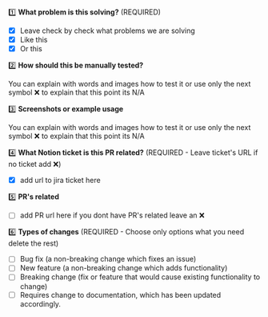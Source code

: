 1️⃣ **What problem is this solving?** (REQUIRED)

- [x] Leave check by check what problems we are solving
- [x] Like this
- [x] Or this

2️⃣ **How should this be manually tested?**

You can explain with words and images how to test it or use only the next symbol ❌ to explain that this point its N/A

3️⃣ **Screenshots or example usage**

You can explain with words and images how to test it or use only the next symbol ❌ to explain that this point its N/A

4️⃣ **What Notion ticket is this PR related?** (REQUIRED - Leave ticket's URL if no ticket add ❌)

- [x] add url to jira ticket here

5️⃣ **PR's related**

- [ ] add PR url here if you dont have PR's related leave an ❌

6️⃣ **Types of changes** (REQUIRED - Choose only options what you need delete the rest)

- [ ] Bug fix (a non-breaking change which fixes an issue)
- [ ] New feature (a non-breaking change which adds functionality)
- [ ] Breaking change (fix or feature that would cause existing functionality to change)
- [ ] Requires change to documentation, which has been updated accordingly.
